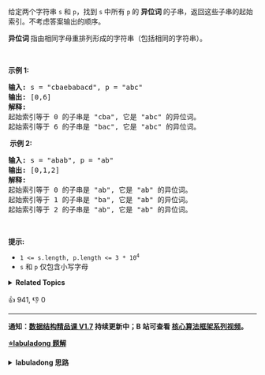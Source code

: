 <p>给定两个字符串&nbsp;<code>s</code>&nbsp;和 <code>p</code>，找到&nbsp;<code>s</code><strong>&nbsp;</strong>中所有&nbsp;<code>p</code><strong>&nbsp;</strong>的&nbsp;<strong>异位词&nbsp;</strong>的子串，返回这些子串的起始索引。不考虑答案输出的顺序。</p>

<p><strong>异位词 </strong>指由相同字母重排列形成的字符串（包括相同的字符串）。</p>

<p>&nbsp;</p>

<p><strong>示例&nbsp;1:</strong></p>

<pre>
<strong>输入: </strong>s = "cbaebabacd", p = "abc"
<strong>输出: </strong>[0,6]
<strong>解释:</strong>
起始索引等于 0 的子串是 "cba", 它是 "abc" 的异位词。
起始索引等于 6 的子串是 "bac", 它是 "abc" 的异位词。
</pre>

<p><strong>&nbsp;示例 2:</strong></p>

<pre>
<strong>输入: </strong>s = "abab", p = "ab"
<strong>输出: </strong>[0,1,2]
<strong>解释:</strong>
起始索引等于 0 的子串是 "ab", 它是 "ab" 的异位词。
起始索引等于 1 的子串是 "ba", 它是 "ab" 的异位词。
起始索引等于 2 的子串是 "ab", 它是 "ab" 的异位词。
</pre>

<p>&nbsp;</p>

<p><strong>提示:</strong></p>

<ul>
	<li><code>1 &lt;= s.length, p.length &lt;= 3 * 10<sup>4</sup></code></li>
	<li><code>s</code>&nbsp;和&nbsp;<code>p</code>&nbsp;仅包含小写字母</li>
</ul>
<details><summary><strong>Related Topics</strong></summary>哈希表 | 字符串 | 滑动窗口</details><br>

<div>👍 941, 👎 0</div>

<div id="labuladong"><hr>

**通知：[数据结构精品课 V1.7](https://aep.h5.xeknow.com/s/1XJHEO) 持续更新中；B
站可查看 [核心算法框架系列视频](https://space.bilibili.com/14089380/channel/series)。**



<p><strong><a href="https://labuladong.github.io/article?qno=438" target="_blank">⭐️labuladong 题解</a></strong></p>
<details><summary><strong>labuladong 思路</strong></summary>

## 基本思路

> 本文有视频版：[滑动窗口算法核心模板框架](https://www.bilibili.com/video/BV1AV4y1n7Zt)

PS：这道题在[《算法小抄》](https://mp.weixin.qq.com/s/tUSovvogbR9StkPWb75fUw) 的第 85 页。

这题和 [567. 字符串的排列](/problems/permutation-in-string) 一样，只不过找到一个合法异位词（排列）之后将它的起始索引加入结果列表即可。

滑动窗口算法难度略高，具体的算法原理以及算法模板见详细题解。

**详细题解：[我写了首诗，把滑动窗口算法变成了默写题](https://labuladong.github.io/article/fname.html?fname=滑动窗口技巧进阶)**

**
标签：[数组双指针](https://mp.weixin.qq.com/mp/appmsgalbum?__biz=MzAxODQxMDM0Mw==&action=getalbum&album_id=2120601117519675393)，[滑动窗口](https://mp.weixin.qq.com/mp/appmsgalbum?__biz=MzAxODQxMDM0Mw==&action=getalbum&album_id=2120601117519675393)**

## 解法代码

```cpp
class Solution {
    public:
    vector<int> findAnagrams(string s, string t) {
        unordered_map<char, int> need, window;
        for (char c : t) need[c]++;

        int left = 0, right = 0;
        int valid = 0;
        vector<int> res; // 记录结果
        while (right < s.size()) {
            char c = s[right];
            right++;
            // 进行窗口内数据的一系列更新
            if (need.count(c)) {
                window[c]++;
                if (window[c] == need[c])
                    valid++;
            }
            // 判断左侧窗口是否要收缩
            while (right - left >= t.size()) {
                // 当窗口符合条件时，把起始索引加入 res
                if (valid == need.size())
                    res.push_back(left);
                char d = s[left];
                left++;
                // 进行窗口内数据的一系列更新
                if (need.count(d)) {
                    if (window[d] == need[d])
                        valid--;
                    window[d]--;
                }
            }
        }
        return res;
    }
};
```

**类似题目**：

- [3. 无重复字符的最长子串 🟠](/problems/longest-substring-without-repeating-characters)
- [567. 字符串的排列 🟠](/problems/permutation-in-string)
- [76. 最小覆盖子串 🔴](/problems/minimum-window-substring)
- [剑指 Offer 48. 最长不含重复字符的子字符串 🟠](/problems/zui-chang-bu-han-zhong-fu-zi-fu-de-zi-zi-fu-chuan-lcof)
- [剑指 Offer II 014. 字符串中的变位词 🟠](/problems/MPnaiL)
- [剑指 Offer II 015. 字符串中的所有变位词 🟠](/problems/VabMRr)
- [剑指 Offer II 016. 不含重复字符的最长子字符串 🟠](/problems/wtcaE1)
- [剑指 Offer II 017. 含有所有字符的最短字符串 🔴](/problems/M1oyTv)

</details>
</div>



